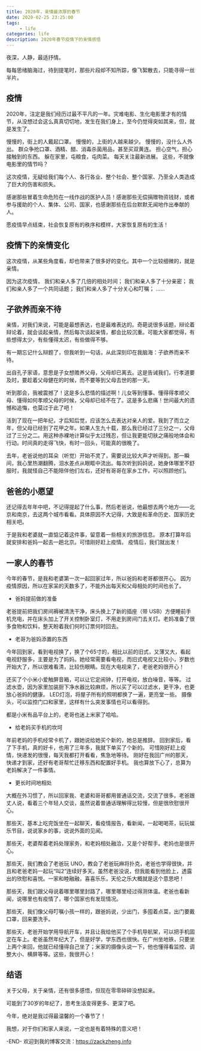 ```yaml
---
title: 2020年，亲情最浓厚的春节
date: 2020-02-25 23:25:00
tags: 
     - life
categories: life
description: 2020年春节疫情下的亲情感悟
---
```


夜深，人静，最适抒情。

每每思绪脑海过，待到提笔时，那些片段却不知所踪，像飞絮散去，只能寻得一丝半片。



## 疫情

2020年，注定是我们经历过最不平凡的一年。灾难电影、生化电影里才有的情节，从没想过会这么真真切切地，发生在我们身上，至今仍觉得突如其来，但，就是发生了。



慢慢的，街上的人戴起口罩。
慢慢的，上街的人越来越少。
慢慢的，没什么人外出。
群众争抢口罩、酒精、醋、消毒杀菌用品，甚至买双黄连。
担心空气，担心接触到的东西。
躲在家里，屯粮食，屯肉菜。
每天关注最新进展。
这些，不就像电影里的情节吗？



这次疫情，无疑给我们每个人、各行各业、整个社会、整个国家、乃至全人类造成了巨大的伤害和损失。

感谢那些冒着生命危险在一线作战的医护人员！感谢那些无偿捐赠物资钱财，或者参与援助的个人、集体、公司、国家，也感谢那些在后台默默无闻地作出奉献的人。

愿疫情早点结束，社会恢复原有的秩序和模样，大家恢复原有的生活！



## 疫情下的亲情变化

这次疫情，从某些角度看，却也带来了很多好的变化。其中一个比较细微的，就是亲情。

因为这次疫情，
我们和亲人多了几倍的相处时间；
我们和亲人多了十分亲密；
我们和亲人多了一个共同话题；
我们和亲人多了十分关心和叮嘱；
......



## 子欲养而亲不待

亲情，对我们来说，可能是最想表达，也是最难表达的。奇葩说很多话题，辩论着辩论着，就会谈起亲情，然后每次谈起亲情，都会比较沉重。可能大家都觉得，有些想得太少，有些懂得太迟，有些做得不够。

有一期忘记什么辩题了，但我听到一句话，从此深刻印在我脑海：子欲养而亲不待。

出自孔子家语，意思是子女想赡养父母，父母却已离去。这是告诫我们，行孝道要及时，要趁着父母健在的时候，而不要等到父母去世的那一天。

听到那会，我被震撼了！这是多么悲情的描述啊！儿女等到懂事、懂得得孝顺父母、懂得如何孝顺父母的时候，父母却已经不在了。这是多么悲痛！世间最大的遗憾和追悔，也莫过于此了吧！



活到了现在一把年纪，才后知后觉，应该怎么去表达对亲人的爱。我到了而立之年，但父母已经到了花甲之年。如果人生九十载，那么我已经过了三分之一，父母过了三分之二。用这种赤裸地计算似乎太过残忍，但让我更能切肤之痛般地体会和行动。时间真的走得飞快，有时一回头，可能真的很晚了。



去年，老爸说他的耳朵（听觉）开始不灵了，需要说比较大声才听得到。那一瞬间，我心里热潮翻腾，泪水差点从眼眶中流出。每次听到妈妈说，她身体哪里不舒服时，我就怪自己不能陪伴他们左右，还好有哥哥在家乡工作，可以照顾他们。



## 爸爸的小愿望

还记得去年年中吧，不记得提起了什么事，然后老爸说，他最想去两个地方——北京和南京，去这两个城市看看。具体原因不大记得，大致是和革命历史、国家历史相关吧。

于是我和老婆就一直惦记着这件事，留意着一些相关的旅游信息。
原本打算年后就安排和爸妈一起去一趟北京。可惜刚好赶上疫情。
疫情后，我们就出发！



## 一家人的春节

今年的春节，是我和老婆第一次一起回家过年，所以爸妈和老哥都很开心。
因为疫情原因，所以在家呆的天数多了，不能外出每天和父母相处的时间也长了。



- 爸妈提前做的准备

老爸提前把我们房间褥被清洗干净，床头换上了新的插座（带 USB）方便睡前手机充电，并在床头加上了开关控制卧室灯，不用走到房间门去关灯。老妈准备了很多食物和饮料，整天盼着我们何时订票何时回去。



- 老哥为爸妈添置的东西

今年回到家，看到电视换了，换了个65寸的，相比以前的旧式，又薄又大，看起电视舒服多，主要是为了妈妈。她经常需要看电视，而旧式电视又比较小，岁数也开始大了，所以很难看清，比较伤眼睛。现在大电视来了，老爸老妈很开心！

还买了个小米小爱触屏音箱，可以让它定闹钟，打开电视，放白噪音，等等。
过滤水壶，因为家里加装厨下净水器比较麻烦，所以买了可以过滤水，更干净，也更放心爸妈的健康。
LED灯泡，将屋子所有的照明都换了一遍，更亮堂一些。
摄像头，可以监控门口和家里，这样有什么突发事情也可以看得到。

都是小米有品平台上的，老哥也迷上米家了哈哈。



- 给老妈买手机的坎坷

年前老妈的手机经常卡机了，跟她说给她买个新的，她总是推辞。
回到家后，看了下手机，真的好卡，也用了三年多，我就下单买了个新的。
可惜刚好赶上疫情，快递发的很慢，每天我都打开看看，焦急地等待。
刚好在我回广州的那天，快递才到家，还好有老哥帮忙迁移东西和配置好手机。
我也算放下心了，总算为老妈解决了一件事情。



- 更长时间地相处

大概在外习惯了，所以回家我、老婆和哥哥都用普通话交流，交流了很多。老爸跟丈人说，看着三个年轻人交谈，虽然说着普通话理解得比较慢，但是很欣慰很开心。

那些天，基本上吃完饭坐在一起聊天，看疫情报告，看新闻，一起喝喝茶，玩玩娱乐节目，说说家乡的事，说说外面的见闻。

那些天，老婆帮着老妈处理家务，和老妈相处融洽，又是个好帮手。老妈也是很开心。

那些天，我们教会了老爸玩 UNO，教会了老爸玩麻将扑克，老爸也学得很快，并且和老爸老妈一起玩“叫2”连续好多天。虽然老爸没说，但我能看到他脸上，透露出的欣慰和喜悦。一家和睦融融，喜喜乐乐，天伦之乐大概就是这个意思吧！

那些天，我们跟父母说着哪里哪里封路了，哪里哪里经过得测体温。老爸也看新闻，说哪里也有疫情了，哪个国家也有发现情况。

那些天，我们像父母叮嘱小孩一样的，跟爸妈说，少出门，多囤着点菜，出门要戴口罩，回来要洗手。

那些天，老爸开始学用导航开车，并且让我给他买了个手机导航架，可以把手机固定在车上。老爸虽然年纪大了，但是好学，学东西也很快。在广州坐地铁，只要坐上两个来回，他就已经懂得自己坐了；米家的摄像头说一下，他也懂得看监控、调整大小、横屏等等。这些，我很开心！



## 结语

关于父母，关于亲情，还有很多感悟，但现在零零碎碎没想起来。

可能到了30岁的年纪了，思考生活变得更多、更深了吧。

今年，绝对是我过得最温馨的一个春节了！

我想，对于你们和家人来说，一定也是有着特殊的意义吧！



-END-
欢迎到我的博客交流：https://zackzheng.info